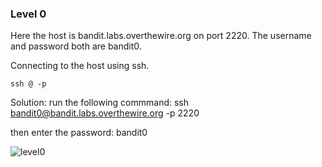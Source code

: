 ### Level 0

Here the host is bandit.labs.overthewire.org on port 2220. The username and password both are bandit0.

Connecting to the host using ssh.

<code>ssh <username>@<remote host address> -p <port number></code>

Solution:
run the following commmand:
ssh bandit0@bandit.labs.overthewire.org -p 2220

then enter the password: bandit0

![level0](https://user-images.githubusercontent.com/88927842/171993624-9f1baffb-49e6-4081-b6c2-d5074a9f9b09.png)